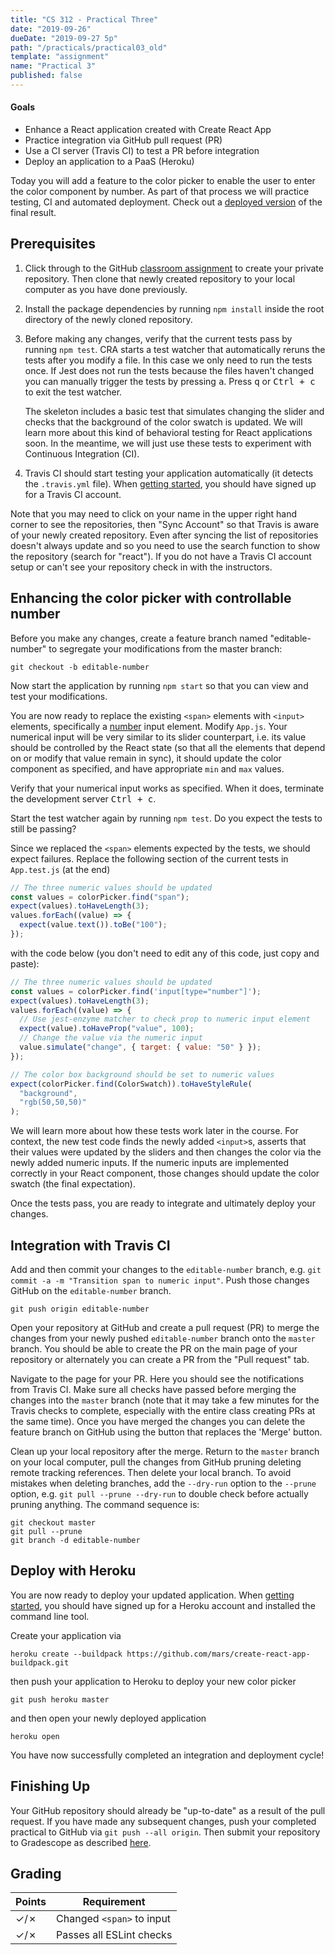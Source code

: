 ```yaml
---
title: "CS 312 - Practical Three"
date: "2019-09-26"
dueDate: "2019-09-27 5p"
path: "/practicals/practical03_old"
template: "assignment"
name: "Practical 3"
published: false
---
```


<!-- We ran out of time and didn't do this practical -->

#### Goals

- Enhance a React application created with Create React App
- Practice integration via GitHub pull request (PR)
- Use a CI server (Travis CI) to test a PR before integration
- Deploy an application to a PaaS (Heroku)

Today you will add a feature to the color picker to enable the user to enter
the color component by number. As part of that process we will practice
testing, CI and automated deployment. Check out a [deployed
version](https://afternoon-woodland-20082.herokuapp.com/) of the final result.

## Prerequisites

1. Click through to the GitHub [classroom assignment](https://classroom.github.com/a/DXJJG4XQ) to create your private repository. Then clone that newly created
   repository to your local computer as you have done previously.
1. Install the package dependencies by running `npm install` inside the root
   directory of the newly cloned repository.
1. Before making any changes, verify that the current tests pass by running
   `npm test`. CRA starts a test watcher that automatically reruns the tests
   after you modify a file. In this case we only need to run the tests once. If Jest does not run the tests because the files haven't changed you can manually trigger the tests by pressing <kbd>a</kbd>. Press <kbd>q</kbd> or <kbd>Ctrl + c</kbd> to exit the test watcher.

   The skeleton includes a basic test that simulates changing the slider and
   checks that the background of the color swatch is updated. We will learn
   more about this kind of behavioral testing for React applications soon. In
   the meantime, we will just use these tests to experiment with Continuous
   Integration (CI).

1. Travis CI should start testing your application automatically (it detects the `.travis.yml` file). When [getting started](getting_started.html), you should have
   signed up for a Travis CI account.

Note that you may need to click on your name in the upper right hand corner to see the repositories, then "Sync Account" so that Travis is aware of your newly created repository. Even after syncing the list of repositories doesn't always update and so you need to use the search function to show the repository (search for "react"). If you do not have a Travis CI account setup or can't see your repository check in with the instructors.

## Enhancing the color picker with controllable number

Before you make any changes, create a feature branch named "editable-number" to
segregate your modifications from the master branch:

```
git checkout -b editable-number
```

Now start the application by running `npm start` so that you can view and test
your modifications.

You are now ready to replace the existing `<span>` elements with `<input>`
elements, specifically a
[number](https://developer.mozilla.org/en-US/docs/Web/HTML/Element/input/number)
input element. Modify `App.js`. Your numerical input will be very
similar to its slider counterpart, i.e. its value should be controlled by the
React state (so that all the elements that depend on or modify that value
remain in sync), it should update the color component as specified, and have
appropriate `min` and `max` values.

Verify that your numerical input works as specified. When it does, terminate
the development server <kbd>Ctrl + c</kbd>.

Start the test watcher again by running `npm test`. Do you expect the tests to
still be passing?

Since we replaced the `<span>` elements expected by the tests, we should expect
failures. Replace the following section of the current tests in `App.test.js` (at the end)

```javascript
// The three numeric values should be updated
const values = colorPicker.find("span");
expect(values).toHaveLength(3);
values.forEach((value) => {
  expect(value.text()).toBe("100");
});
```

with the code below (you don't need to edit any of this code, just copy and paste):

```javascript
// The three numeric values should be updated
const values = colorPicker.find('input[type="number"]');
expect(values).toHaveLength(3);
values.forEach((value) => {
  // Use jest-enzyme matcher to check prop to numeric input element
  expect(value).toHaveProp("value", 100);
  // Change the value via the numeric input
  value.simulate("change", { target: { value: "50" } });
});

// The color box background should be set to numeric values
expect(colorPicker.find(ColorSwatch)).toHaveStyleRule(
  "background",
  "rgb(50,50,50)"
);
```

We will learn more about how these tests work later in the course. For context, the new test code finds the newly added `<input>`s, asserts that their values were
updated by the sliders and then changes the color via the newly added numeric
inputs. If the numeric inputs are implemented correctly in your React component,
those changes should update the color swatch (the final expectation).

Once the tests pass, you are ready to integrate and ultimately deploy your
changes.

## Integration with Travis CI

Add and then commit your changes to the `editable-number` branch, e.g. `git commit -a -m "Transition span to numeric input"`. Push those changes GitHub
on the `editable-number` branch.

```
git push origin editable-number
```

Open your repository at GitHub and create a pull request (PR) to merge the
changes from your newly pushed `editable-number` branch onto the `master`
branch. You should be able to create the PR on the main page of your repository
or alternately you can create a PR from the "Pull request" tab.

Navigate to the page for your PR. Here you should see the notifications from
Travis CI. Make sure all checks have passed before merging the changes into the
`master` branch (note that it may take a few minutes for the Travis checks to complete, especially with the entire class creating PRs at the same time). Once you have merged the changes you can delete the feature branch on GitHub using the button that replaces the 'Merge' button.

Clean up your local repository after the merge. Return to the `master` branch
on your local computer, pull the changes from GitHub pruning deleting remote
tracking references. Then delete your local branch. To avoid mistakes when deleting
branches, add the `--dry-run` option to the `--prune` option, e.g. `git pull --prune --dry-run` to double check before actually pruning anything. The
command sequence is:

```
git checkout master
git pull --prune
git branch -d editable-number
```

## Deploy with Heroku

You are now ready to deploy your updated application. When [getting
started](getting_started.html), you should have signed up for a Heroku account
and installed the command line tool.

Create your application via

```
heroku create --buildpack https://github.com/mars/create-react-app-buildpack.git
```

then push your application to Heroku to deploy your new color picker

```
git push heroku master
```

and then open your newly deployed application

```
heroku open
```

You have now successfully completed an integration and deployment cycle!

## Finishing Up

Your GitHub repository should already be "up-to-date" as a result of the pull request. If you have made any subsequent changes, push your completed practical to GitHub via `git push --all origin`. Then submit your repository to Gradescope as described [here](../resources/gradescope).

## Grading

| Points            | Requirement               |
| ----------------- | ------------------------- |
| &#x2713;/&#x2717; | Changed `<span>` to input |
| &#x2713;/&#x2717; | Passes all ESLint checks  |
